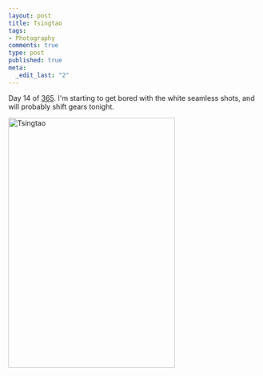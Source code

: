```yaml
--- 
layout: post
title: Tsingtao
tags: 
- Photography
comments: true
type: post
published: true
meta: 
  _edit_last: "2"
---
```

Day 14 of <a href="http://www.flickr.com/photos/aaronbrethorst/sets/72157612028658986/">365</a>. I'm starting to get bored with the white seamless shots, and will probably shift gears tonight.

<a title="Tsingtao by aaronbrethorst, on Flickr" href="http://www.flickr.com/photos/aaronbrethorst/3199006514/"><img src="http://farm4.static.flickr.com/3384/3199006514_5a7312de4c.jpg" alt="Tsingtao" width="333" height="500" /></a>
